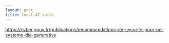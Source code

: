 ```yaml
---
layout: post
title: local AI suite
---
```



https://cyber.gouv.fr/publications/recommandations-de-securite-pour-un-systeme-dia-generative
